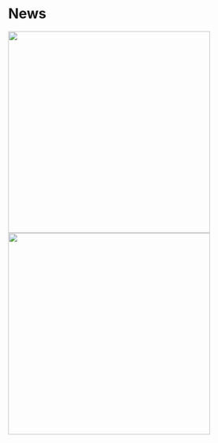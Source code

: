 # News

<div>
  <img aligh=top src="https://user-images.githubusercontent.com/59850458/152455463-be282a67-44ee-40ce-b2cc-caaa5e4ae993.png" width="410px" />
  <img aligh=top src="https://user-images.githubusercontent.com/59850458/152455440-174cd908-6f0f-4a8b-acf3-eba6d2c47a92.png" width="410px" />
</div>
